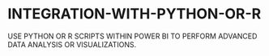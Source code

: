 # INTEGRATION-WITH-PYTHON-OR-R
USE PYTHON OR R SCRIPTS WITHIN POWER BI TO PERFORM ADVANCED DATA ANALYSIS OR VISUALIZATIONS.
